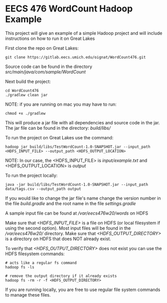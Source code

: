 # EECS 476 WordCount Hadoop Example

This project will give an example of a simple Hadoop project and will include instructions on how to run it on Great Lakes

First clone the repo on Great Lakes:
```
git clone https://gitlab.eecs.umich.edu/oignat/WordCount476.git
```

Source code can be found in the directory *src/main/java/com/sample/WordCount*

Next build the project: 
```
cd WordCount476
./gradlew clean jar
```
NOTE: if you are running on mac you may have to run: 
```
chmod +x ./gradlew
```

This will produce a jar file with all dependencies and source code in the jar. 
The jar file can be found in the directory: *build/libs/*

To run the project on Great Lakes use the command:
```
hadoop jar build/libs/TestWordCount-1.0-SNAPSHOT.jar --input_path <HDFS_INPUT_FILE> --output_path <HDFS_OUTPUT_LOCATION>
```
NOTE: In our case, the <HDFS_INPUT_FILE> is *input/example.txt* and <HDFS_OUTPUT_LOCATION> is *output*

To run the project locally: 
```
java -jar build/libs/TestWordCount-1.0-SNAPSHOT.jar --input_path data/tags.csv --output_path output
```


If you would like to change the jar file's name change the version number in the file *build.gradle* and the root name
in the file *settings.gradle*

A sample input file can be found at */var/eecs476w20/words* on HDFS

Make sure that *<HDFS_INPUT_FILE>* is a file on HDFS  (or local filesystem if using the second option). Most input files will be found in the */var/eecs476w20/* directory.
Make sure that *<HDFS_OUTPUT_DIRECTORY>* is a directory on HDFS that does NOT already exist. 

To verify that *<HDFS_OUTPUT_DIRECTORY>* does not exist you can use the HDFS filesystem commands: 
```
# acts like a regular fs command
hadoop fs -ls 

# remove the output directory if it already exists
hadoop fs -rm -r -f <HDFS_OUTPUT_DIRECTORY> 
```

If you are running locally, you are free to use regular file system commands to manage these files.

